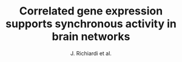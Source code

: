 ---
author: J. Richiardi et al.
title: Correlated gene expression supports synchronous activity in brain networks
journal: Science
year: 2015
type: article
doi: 10.1126/science.1255905
---